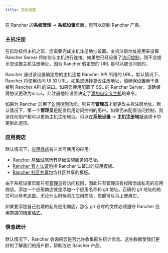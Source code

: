 ```yaml
---
title: 系统设置
---
```


在 Rancher 的**系统管理** -> **系统设置**页面，您可以定制 Rancher 产品。

### 主机注册

在启动任何主机之前，您需要完成主机注册地址设置。主机注册地址是用来设置 Rancher Server 将如何与主机进行连接。如果您已经设置了[访问控制](/docs/rancher1/configurations/environments/access-control/_index)，则不会提示您设置主机注册地址，因为 Rancher 假定您的 URL 是可以被访问到的。

Rancher 通过该设置确定您的主机连接 Rancher API 所用的 URL。默认情况下，Rancher 将使用访问 UI 的 URL。如果您选择更改注册地址，请确保设置用于连接到 Rancher API 的端口。如果您使用配置了 SSL 的 Rancher Server，请确保将协议更改为`https`。此注册地址设置决定了[添加自定义主机](/docs/rancher1/infrastructure/hosts/custom/_index)的命令。

如果为 Rancher 启用了[访问控制](/docs/rancher1/configurations/environments/access-control/_index)功能，则只有**管理员**才能更改主机注册地址。默认情况下，第一个**管理员**是配置启用访问控制的用户。如果仍未配置访问控制，则该任何用户都可以更新主机注册地址。可以在**系统设置** -> **主机注册地址**选项卡中更新此选项。

### 应用商店

默认情况下，[应用商店](/docs/rancher1/configurations/catalog/_index)有三类可使用的应用:

- [Rancher 基础设施](https://github.com/rancher/infra-catalog)所有基础设施服务的模版。
- [Rancher 官方认证](https://github.com/rancher/rancher-catalog)包括 Rancher 认证过的应用模版。
- [Rancher 社区共享](https://github.com/rancher/community-catalog)包含社区共享的模版。

由于系统设置页面只有[管理员](/docs/rancher1/configurations/environments/accounts/_index#管理员)有访问权限，因此只有管理员有权限添加私有的应用商店。添加一个应用商店就是添加一个应用名称和 git 地址。正确的 git 地址的格式可以参考[这里](https://git-scm.com/docs/git-clone#_git_urls_a_id_urls_a)。无论什么时候添加应用商店，您都可以马上使用它。

如果要添加自己创建的私有应用商店，那么 git 仓库的文件必须遵守 Rancher 应用商店的[特定格式](/docs/rancher1/configurations/catalog/private-catalog/_index)。

### 信息统计

默认情况下，Rancher 会询问您是否允许收集匿名统计信息。这些数据使我们更好的了解我们的用户群，帮助改进 Rancher 产品。
